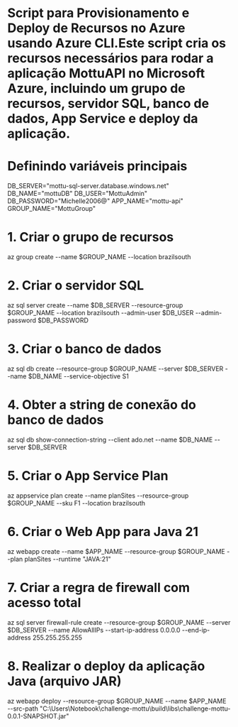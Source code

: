 # Script para Provisionamento e Deploy de Recursos no Azure usando Azure CLI.Este script cria os recursos necessários para rodar a aplicação MottuAPI no Microsoft Azure, incluindo um grupo de recursos, servidor SQL, banco de dados, App Service e deploy da aplicação.

# Definindo variáveis principais
DB_SERVER="mottu-sql-server.database.windows.net"
DB_NAME="mottuDB"
DB_USER="MottuAdmin"
DB_PASSWORD="Michelle2006@"
APP_NAME="mottu-api"
GROUP_NAME="MottuGroup"

# 1. Criar o grupo de recursos
az group create --name $GROUP_NAME --location brazilsouth

# 2. Criar o servidor SQL
az sql server create --name $DB_SERVER --resource-group $GROUP_NAME --location brazilsouth --admin-user $DB_USER --admin-password $DB_PASSWORD

# 3. Criar o banco de dados
az sql db create --resource-group $GROUP_NAME --server $DB_SERVER --name $DB_NAME --service-objective S1

# 4. Obter a string de conexão do banco de dados
az sql db show-connection-string --client ado.net --name $DB_NAME --server $DB_SERVER

# 5. Criar o App Service Plan
az appservice plan create --name planSites --resource-group $GROUP_NAME --sku F1 --location brazilsouth

# 6. Criar o Web App para Java 21
az webapp create --name $APP_NAME --resource-group $GROUP_NAME --plan planSites --runtime "JAVA:21"

# 7. Criar a regra de firewall com acesso total
az sql server firewall-rule create --resource-group $GROUP_NAME --server $DB_SERVER --name AllowAllIPs --start-ip-address 0.0.0.0 --end-ip-address 255.255.255.255

# 8. Realizar o deploy da aplicação Java (arquivo JAR)
az webapp deploy --resource-group $GROUP_NAME --name $APP_NAME --src-path "C:\Users\Notebook\challenge-mottu\build\libs\challenge-mottu-0.0.1-SNAPSHOT.jar"



